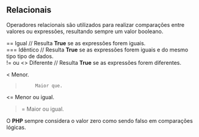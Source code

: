 ## Relacionais

Operadores relacionais são utilizados para realizar comparações entre valores ou expressões, resultando sempre um valor booleano.

==          Igual          // Resulta **True** se as expressões forem iguais.  
===        Idêntico     // Resulta **True** se as expressões forem iguais e do mesmo tipo tipo de dados.   
!= ou <>   Diferente    // Resulta **True** se as expressões forem diferentes.  

<          Menor.   

>          Maior que.   

<=         Menor ou igual.  

>=         Maior ou igual.   


O **PHP** sempre considera o valor zero como sendo falso em comparações lógicas.